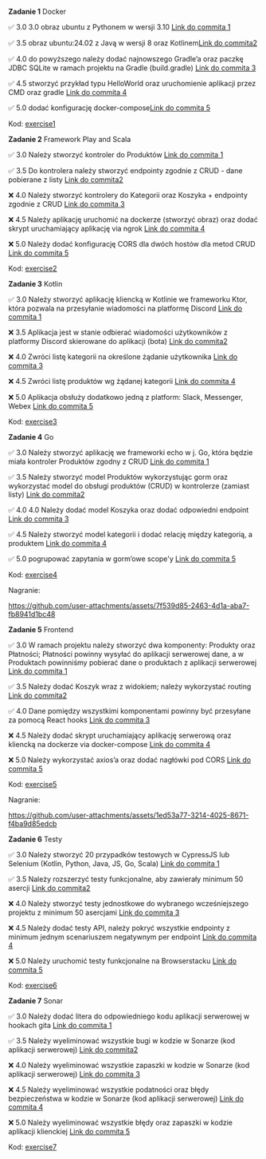 **Zadanie 1** Docker

:white_check_mark: 3.0 3.0 obraz ubuntu z Pythonem w wersji 3.10 [Link do commita 1](https://github.com/mawojcik/ebiznes/commit/b3ba114e41052bc9353fc45405809b8c793006c4)

:white_check_mark: 3.5 obraz ubuntu:24.02 z Javą w wersji 8 oraz Kotlinem[Link do commita2 ](https://github.com/mawojcik/ebiznes/commit/bf24fd31f587333069b6d59b8eb6e2e0a33950dd)

:white_check_mark: 4.0 do powyższego należy dodać najnowszego Gradle’a oraz paczkę JDBC SQLite w ramach projektu na Gradle (build.gradle) [Link do commita 3](https://github.com/mawojcik/ebiznes/commit/7cd71d8f2c11e92063f3e71dcef75eccc5685838)

:white_check_mark: 4.5 stworzyć przykład typu HelloWorld oraz uruchomienie aplikacji przez CMD oraz gradle [Link do commita 4](https://github.com/mawojcik/ebiznes/commit/7cd71d8f2c11e92063f3e71dcef75eccc5685838)

:white_check_mark: 5.0 dodać konfigurację docker-compose[Link do commita 5](https://github.com/mawojcik/ebiznes/commit/7cd71d8f2c11e92063f3e71dcef75eccc5685838)


Kod: [exercise1](https://github.com/mawojcik/ebiznes/tree/main/exercise1)

**Zadanie 2** Framework Play and Scala

:white_check_mark: 3.0 Należy stworzyć kontroler do Produktów [Link do commita 1](https://github.com/mawojcik/ebiznes/commit/b3ba114e41052bc9353fc45405809b8c793006c4)

:white_check_mark: 3.5 Do kontrolera należy stworzyć endpointy zgodnie z CRUD - dane pobierane z listy [Link do commita2 ](https://github.com/mawojcik/ebiznes/commit/bf24fd31f587333069b6d59b8eb6e2e0a33950dd)

:x: 4.0 Należy stworzyć kontrolery do Kategorii oraz Koszyka + endpointy
zgodnie z CRUD [Link do commita 3](https://github.com/mawojcik/ebiznes/commit/7cd71d8f2c11e92063f3e71dcef75eccc5685838)

:x: 4.5 Należy aplikację uruchomić na dockerze (stworzyć obraz) oraz dodać
skrypt uruchamiający aplikację via ngrok [Link do commita 4](https://github.com/mawojcik/ebiznes/commit/7cd71d8f2c11e92063f3e71dcef75eccc5685838)

:x: 5.0 Należy dodać konfigurację CORS dla dwóch hostów dla metod CRUD [Link do commita 5](https://github.com/mawojcik/ebiznes/commit/7cd71d8f2c11e92063f3e71dcef75eccc5685838)


Kod: [exercise2](https://github.com/mawojcik/ebiznes/tree/main/exercise2)


**Zadanie 3** Kotlin

:white_check_mark: 3.0 Należy stworzyć aplikację kliencką w Kotlinie we frameworku Ktor, która pozwala na przesyłanie wiadomości na platformę Discord [Link do commita 1](https://github.com/mawojcik/ebiznes/commit/9b9834d981aeef758c7701e033568477d4094aba)

:x: 3.5 Aplikacja jest w stanie odbierać wiadomości użytkowników z platformy Discord skierowane do aplikacji (bota) [Link do commita2](https://github.com/mawojcik/ebiznes/commit/bf24fd31f587333069b6d59b8eb6e2e0a33950dd)

:x: 4.0 Zwróci listę kategorii na określone żądanie użytkownika [Link do commita 3](https://github.com/mawojcik/ebiznes/commit/7cd71d8f2c11e92063f3e71dcef75eccc5685838)

:x: 4.5 Zwróci listę produktów wg żądanej kategorii [Link do commita 4](https://github.com/mawojcik/ebiznes/commit/7cd71d8f2c11e92063f3e71dcef75eccc5685838)

:x: 5.0 Aplikacja obsłuży dodatkowo jedną z platform: Slack, Messenger, Webex [Link do commita 5](https://github.com/mawojcik/ebiznes/commit/7cd71d8f2c11e92063f3e71dcef75eccc5685838)


Kod: [exercise3](https://github.com/mawojcik/ebiznes/tree/main/zadanie3)


**Zadanie 4** Go

:white_check_mark: 3.0 Należy stworzyć aplikację we frameworki echo w j. Go, która będzie miała kontroler Produktów zgodny z CRUD [Link do commita 1](https://github.com/mawojcik/ebiznes/commit/4cb379cc31073d4bdd4d4864aff8d3ed77f332b0)

:white_check_mark: 3.5 Należy stworzyć model Produktów wykorzystując gorm oraz wykorzystać model do obsługi produktów (CRUD) w kontrolerze (zamiast listy) [Link do commita2](https://github.com/mawojcik/ebiznes/commit/4cb379cc31073d4bdd4d4864aff8d3ed77f332b0)

:white_check_mark: 4.0 4.0 Należy dodać model Koszyka oraz dodać odpowiedni endpoint [Link do commita 3](https://github.com/mawojcik/ebiznes/commit/4cb379cc31073d4bdd4d4864aff8d3ed77f332b0)

:white_check_mark: 4.5 Należy stworzyć model kategorii i dodać relację między kategorią, a produktem [Link do commita 4](https://github.com/mawojcik/ebiznes/commit/4cb379cc31073d4bdd4d4864aff8d3ed77f332b0)

:white_check_mark: 5.0 pogrupować zapytania w gorm’owe scope'y [Link do commita 5](https://github.com/mawojcik/ebiznes/commit/e149b62ef9db3af140f0f18a90e1ca99056affa5)


Kod: [exercise4](https://github.com/mawojcik/ebiznes/tree/main/exercise4)

Nagranie:

https://github.com/user-attachments/assets/7f539d85-2463-4d1a-aba7-fb8941d1bc48

**Zadanie 5** Frontend

:white_check_mark: 3.0 W ramach projektu należy stworzyć dwa komponenty: Produkty oraz Płatności; Płatności powinny wysyłać do aplikacji serwerowej dane, a w Produktach powinniśmy pobierać dane o produktach z aplikacji serwerowej [Link do commita 1](https://github.com/mawojcik/ebiznes/commit/87cf27a92953c40fe1fc3139033e257dc6d15621)

:white_check_mark: 3.5 Należy dodać Koszyk wraz z widokiem; należy wykorzystać routing [Link do commita2](https://github.com/mawojcik/ebiznes/commit/ecb6c94bbb9808dbc5a464f97b63723a53c219f6)

:white_check_mark: 4.0 Dane pomiędzy wszystkimi komponentami powinny być przesyłane za pomocą React hooks [Link do commita 3](https://github.com/mawojcik/ebiznes/commit/ecb6c94bbb9808dbc5a464f97b63723a53c219f6)

:x: 4.5 Należy dodać skrypt uruchamiający aplikację serwerową oraz kliencką na dockerze via docker-compose [Link do commita 4](https://github.com/mawojcik/ebiznes)

:x: 5.0 Należy wykorzystać axios’a oraz dodać nagłówki pod CORS [Link do commita 5](https://github.com/mawojcik/ebiznes)


Kod: [exercise5](https://github.com/mawojcik/ebiznes/tree/main/exercise5/shopapp)

Nagranie:

https://github.com/user-attachments/assets/1ed53a77-3214-4025-8671-f4ba9d85edcb

**Zadanie 6** Testy

:white_check_mark: 3.0 Należy stworzyć 20 przypadków testowych w CypressJS lub Selenium (Kotlin, Python, Java, JS, Go, Scala) [Link do commita 1](https://github.com/mawojcik/ebiznes/commit/08391da86151b72027ca7418643e26b9c7425e3d)

:white_check_mark: 3.5 Należy rozszerzyć testy funkcjonalne, aby zawierały minimum 50 asercji [Link do commita2](https://github.com/mawojcik/ebiznes/commit/08391da86151b72027ca7418643e26b9c7425e3d)

:x: 4.0 Należy stworzyć testy jednostkowe do wybranego wcześniejszego projektu z minimum 50 asercjami [Link do commita 3](https://github.com/mawojcik/ebiznes/)

:x: 4.5 Należy dodać testy API, należy pokryć wszystkie endpointy z minimum jednym scenariuszem negatywnym per endpoint [Link do commita 4](https://github.com/mawojcik/ebiznes)

:x: 5.0 Należy uruchomić testy funkcjonalne na Browserstacku [Link do commita 5](https://github.com/mawojcik/ebiznes)


Kod: [exercise6](https://github.com/mawojcik/ebiznes/tree/main/exercise6)

**Zadanie 7** Sonar

:white_check_mark: 3.0 Należy dodać litera do odpowiedniego kodu aplikacji serwerowej w hookach gita [Link do commita 1](https://github.com/mawojcik/ebiznes/commit/79ddfc30d93531962a15102742a739e28c4ecef1)

:white_check_mark: 3.5 Należy wyeliminować wszystkie bugi w kodzie w Sonarze (kod aplikacji serwerowej) [Link do commita2](https://github.com/mawojcik/ebiznes/commit/79ddfc30d93531962a15102742a739e28c4ecef1)

:x: 4.0 Należy wyeliminować wszystkie zapaszki w kodzie w Sonarze (kod aplikacji serwerowej) [Link do commita 3](https://github.com/mawojcik/ebiznes/)

:x: 4.5 Należy wyeliminować wszystkie podatności oraz błędy bezpieczeństwa w kodzie w Sonarze (kod aplikacji serwerowej) [Link do commita 4](https://github.com/mawojcik/ebiznes)

:x: 5.0 Należy wyeliminować wszystkie błędy oraz zapaszki w kodzie aplikacji klienckiej [Link do commita 5](https://github.com/mawojcik/ebiznes)


Kod: [exercise7](https://github.com/mawojcik/ebiznes/tree/main/exercise7)